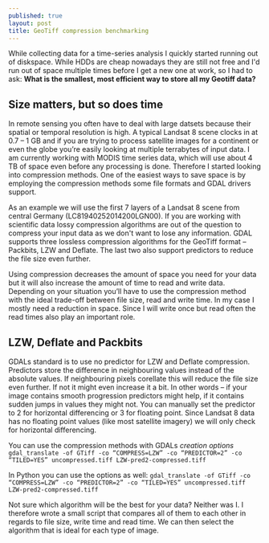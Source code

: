 ```yaml
---
published: true
layout: post
title: GeoTiff compression benchmarking
---
```


While collecting data for a time-series analysis I quickly started running out of diskspace. While HDDs are cheap nowadays they are still not free and I'd run out of space multiple times before I get a new one at work, so I had to ask: **What is the smallest, most efficient way to store all my Geotiff data?**

## Size matters, but so does time

In remote sensing you often have to deal with large datsets because their spatial or temporal resolution is high. A typical Landsat 8 scene clocks in at 0.7 – 1 GB and if you are trying to process satellite images for a continent or even the globe you’re easily looking at multiple terrabytes of input data. I am currently working with MODIS time series data, which will use about 4 TB of space even before any processing is done. Therefore I started looking into compression methods. One of the easiest ways to save space is by employing the compression methods some file formats and GDAL drivers support.

As an example we will use the first 7 layers of a Landsat 8 scene from central Germany (LC81940252014200LGN00). If you are working with scientific data lossy compression algorithms are out of the question to compress your input data as we don't want to lose any information. GDAL supports three lossless compression algorithms for the GeoTiff format – Packbits, LZW and Deflate. The last two also support predictors to reduce the file size even further.

Using compression decreases the amount of space you need for your data but it will also increase the amount of time to read and write data. Depending on your situation you’ll have to use the compression method with the ideal trade-off between file size, read and write time. In my case I mostly need a reduction in space.  Since I will write once but read often the read times also play an important role.

## LZW, Deflate and Packbits

GDALs standard is to use no predictor for LZW and Deflate compression. Predictors store the difference in neighbouring values instead of the absolute values. If neighbouring pixels corellate this will reduce the file size even further. If not it might even increase it a bit. In other words – if your image contains smooth progression predictors might help, if it contains sudden jumps in values they might not. You can manually set the predictor to 2 for horizontal differencing or 3 for floating point. Since Landsat 8 data has no floating point values (like most satellite imagery) we will only check for horizontal differencing.

You can use the compression methods with GDALs *creation options*
`gdal_translate -of GTiff -co “COMPRESS=LZW” -co “PREDICTOR=2” -co “TILED=YES” uncompressed.tiff LZW-pred2-compressed.tiff`

In Python you can use the options as well:
`gdal_translate -of GTiff -co “COMPRESS=LZW” -co “PREDICTOR=2” -co “TILED=YES” uncompressed.tiff LZW-pred2-compressed.tiff`

Not sure which algorithm will be the best for your data? Neither was I. I therefore wrote a small script that compares all of them to each other in regards to file size, write time and read time. We can then select the algorithm that is ideal for each type of image.

